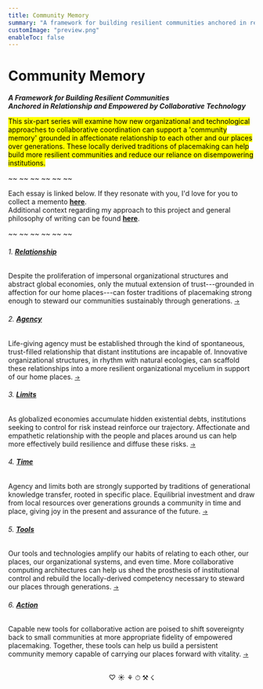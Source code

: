 ```yaml
---
title: Community Memory
summary: "A framework for building resilient communities anchored in relationship and empowered by collaborative technology"
customImage: "preview.png"
enableToc: false
---
```


<h1>Community Memory</h1>
<h5 style="margin:0;">A Framework for Building Resilient Communities <br> Anchored in Relationship and Empowered by Collaborative Technology</h5>


<mark class="blurb">This six-part series will examine how new organizational and
technological approaches to collaborative coordination can support a
'community memory' grounded in affectionate relationship to each other
and our places over generations. These locally derived traditions of
placemaking can help build more resilient communities and reduce our
reliance on disempowering institutions.</blurb>



~~ ~~ ~~ ~~ ~~ ~~

Each essay is linked below.  If they resonate with you, I'd love for you to collect a memento <a href="https://memento.memory.community" class="internal-link" target='_blank' rel='noopener noreferrer'><strong>here</strong></a>. <br>
Additional context regarding my approach to this project and general philosophy of writing can be found [**here**](/Philosophy).
<br>

~~ ~~ ~~ ~~ ~~ ~~


###### 1. [**Relationship**](/1-relationship)

Despite the proliferation of impersonal organizational structures and
abstract global economies, only the mutual extension of
trust---grounded in affection for our home places---can foster
traditions of placemaking strong enough to steward our communities
sustainably through generations. <small>[→](/1-relationship)</small>

###### 2.  [**Agency**](/2-agency)

Life-giving agency must be established through the kind of
spontaneous, trust-filled relationship that distant institutions are
incapable of. Innovative organizational structures, in rhythm with
natural ecologies, can scaffold these relationships into a more
resilient organizational mycelium in support of our home places. <small>[→](/2-agency)</small>

###### 3. [**Limits**](/3-limits)

As globalized economies accumulate hidden existential debts,
institutions seeking to control for risk instead reinforce our
trajectory. Affectionate and empathetic relationship with the people
and places around us can help more effectively build resilience and
diffuse these risks. <small>[→](/3-limits)</small>

###### 4. [**Time**](/4-time)

Agency and limits both are strongly supported by traditions of
generational knowledge transfer, rooted in specific place. Equilibrial
investment and draw from local resources over generations grounds a
community in time and place, giving joy in the present and assurance
of the future. <small>[→](/4-time)</small>

###### 5. [**Tools**](/5-tools)

Our tools and technologies amplify our habits of relating to each
other, our places, our organizational systems, and even time. More
collaborative computing architectures can help us shed the prosthesis
of institutional control and rebuild the locally-derived competency
necessary to steward our places through generations. <small>[→](/5-tools)</small>

###### 6. [**Action**](/6-action)

Capable new tools for collaborative action are poised to shift
sovereignty back to small communities at more appropriate fidelity of
empowered placemaking. Together, these tools can help us build a
persistent community memory capable of carrying our places forward
with vitality. <small>[→](/6-action)</small>


<br>
<div style="text-align:center">
♡ ☀ ⚘ ⏱ ⚒ ☇
</div>